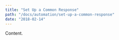 ```yaml
---
title: "Set Up a Common Response"
path: "/docs/automation/set-up-a-common-response"
date: "2018-02-14"
---
```


Content.

